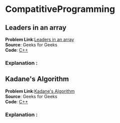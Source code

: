 # CompatitiveProgramming

## Leaders in an array  
**Problem Link**:[Leaders in an array](https://practice.geeksforgeeks.org/problems/leaders-in-an-array/0)  
**Source**: Geeks for Geeks  
**Code**: [C++](LeadersInArray.cpp)     
### Explanation :


## Kadane's Algorithm   
**Problem Link**:[Kadane's Algorithm ](https://practice.geeksforgeeks.org/problems/kadanes-algorithm/0)    
**Source**: Geeks for Geeks  
**Code**: [C++](KadanesAlgorithm.cpp)    
### Explanation :
